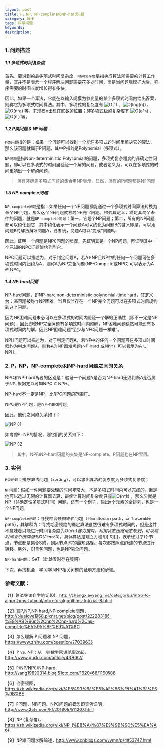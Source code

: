 ```yaml
---
layout: post
title: P，NP，NP-complete和NP-hard问题
category: 技术
tags: 科学问题
keywords:
description:
---
```


### 1. 问题描述

##### 1.1 多项式时间复杂度

首先，要说到的是多项式时间复杂度，```时间复杂度```是指执行算法所需要的计算工作量，其并不是表示一个程序解决问题需要花多少时间，而是当问题规模扩大后，程序需要的时间长度增长得有多快。

<div>因此，如果一个算法，它能在以输入规模为参变量的某个多项式时间内给出答案，则称它为多项式时间算法。其中，多项式的复杂度有 <img src = "http://latex.codecogs.com/gif.latex?O(1)" title="O(1)"  /> 、<img src = "http://latex.codecogs.com/gif.latex?O(log(n))" title="O(log(n))"  /> 、<img src = "http://latex.codecogs.com/gif.latex?O(n^a)" title="O(n^a)"  /> 等，其规模n出现在底数的位置；非多项式级的复杂度有 <img src = "http://latex.codecogs.com/gif.latex?O(a^n)" title="O(a^n)"  /> 、<img src = "http://latex.codecogs.com/gif.latex?O(n!)" title="O(n!)"  /> 等。

##### 1.2 P类问题 & NP问题

```P类问题```指的是：如果一个问题可以找到一个能在多项式的时间里解决它的算法，那么该问题就属于P问题，其中P指的是Polynomial（多项式）。

```NP问题```是指Non-deterministic Polynomial的问题，多项式复杂程度的非确定性问题，即可以在多项式的时间里验证一个解的问题，或者定义为，可以在多项式的时间里猜出一个解的问题。

> 所有非确定多项式问题的集合用NP表示，显然，所有的P问题都是NP问题

##### 1.3 NP-complete问题

```NP-complete问题```是指：如果任何一个NP问题都能通过一个多项式时间算法转换为某个NP问题，那么这个NP问题就称为NP完全问题。根据其定义，满足其两个条件的问题，就是```NP-complete问题```：第一，它是个NP问题；第二，所有的NP问题都可以约化到它，其中约化表示一个问题A可以约化为问题B的含义即是，可以用问题B的解法解决问题A，或者说，问题A可以“变成”问题B。

因此，证明一个问题是NPC问题的步骤，先证明其是一个NP问题，再证明其中一个已知的NPC问题能约到到它。

NPC问题可以描述为，对于判定问题A，若A∈NP且NP中的任何一个问题可在多项式时间内归约为A，则称A为NP完全问题(NP-Complete或NPC).可以表示为A ∈ NPC。

##### 1.4 NP-hard问题

NP-hard问题，即NP-hard,non-deterministic polynomial-time hard，其定义为：某问题被称作NP困难，当且仅当存在一个NP完全问题可以在多项式时间规约到这个问题。

因为NP困难问题未必可以在多项式的时间内验证一个解的正确性（即不一定是NP问题），因此即使NP完全问题有多项式时间内的解，NP困难问题依然可能没有多项式时间内的解。因此NP困难问题“至少与NPC问题一样难”。

NPH问题可以描述为，对于判定问题A，若NP中的任何一个问题可在多项式时间归约为判定问题A，则称A为NP困难问题(NP-hard 或NPH) .可以表示为A ∈ NPH。


### 2. P，NP，NP-complete和NP-hard问题之间的关系

NPC和NP-hard两者的区别是：验证一个问题A是否为NP-hard无须判断A是否属于NP. 根据定义可知NPC ∈ NPH。

NP-hard不一定是NP，比NPC问题的范围广。 

NPC是NP问题，是NP-hard问题。

因此，他们之间的关系如下：

![NP 01]({{site.CDN_PATH}}/public/image/20170714-NP-01.png)

如考虑P=NP的情况，则它们的关系如下：

![NP 02]({{site.CDN_PATH}}/public/image/20170714-NP-02.png)

> 其中，NP和NP-hard问题的交集是NP-complete，P问题也在NP里面。

### 3. 实例

```P类问题```：排序算法问题（sorting），可以求出算法的复杂度为多项式复杂度；

```NP问题```：假如一件问题要处理的时间非常大，不是多项式时间内可以完成的，但是他可以透过无限的计算器去算，最终计算时间复杂度只有<img src = "http://latex.codecogs.com/gif.latex?O(n^k)" title="O(n^k)"  /> ，那么它就是NP（非确定性多项式时间）问题。还有一个例子，输出n个元素的全排列，也是一个NP问题。

```NP-complete问题```：寻找哈密顿图路径问题（Hamiltonian path，or Traceable path），其解释为：寻找哈密顿路的确定算法虽然很难有多项式时间的，但是这并不意味着只能进行时间复杂度为O(n!*n)暴力搜索。利用状态压缩动态规划，可以将时间复杂度降低到O(2^n*n^3)，具体算法是建立方程f[i][S][j]，表示经过了i个节点，节点都是集合S的，到达节点j时的最短路径。每次都按照点j所连的节点进行转移。另外，01背包问题，也是NP完全问题。

```NP-hard问题```：SAT（此处暂时存在疑问）

下次，再找机会，学习学习NP相关问题的证明方法和步骤。

### 参考文献：

【1】算法导论自学笔记(8)，http://zhangxiaoyang.me/categories/intro-to-algorithms-tutorial/intro-to-algorithms-tutorial-8.html

【2】論P,NP,NP-hard,NP-complete問題，http://bluelove1968.pixnet.net/blog/post/222283186-%E8%AB%96p%2Cnp%2Cnp-hard%2Cnp-complete%E5%95%8F%E9%A1%8C

【3】怎么理解 P 问题和 NP 问题，https://www.zhihu.com/question/27039635

【4】P vs. NP：从一则数学家谋杀案说起，http://www.guokr.com/article/437662/

【5】P/NP/NPC/NP-hard，http://yang19890314.blog.51cto.com/1620466/1160588

【6】哈密顿图，https://zh.wikipedia.org/wiki/%E5%93%88%E5%AF%86%E9%A1%BF%E5%9B%BE

【7】P问题、NP问题、NPC问题的概念即实例证明，http://www.2cto.com/kf/201605/511207.html

【8】NP (复杂度)，https://zh.wikipedia.org/wiki/NP_(%E8%A4%87%E9%9B%9C%E5%BA%A6)

【9】NP难问题求解综述，http://www.cnblogs.com/yymn/p/4853747.html
